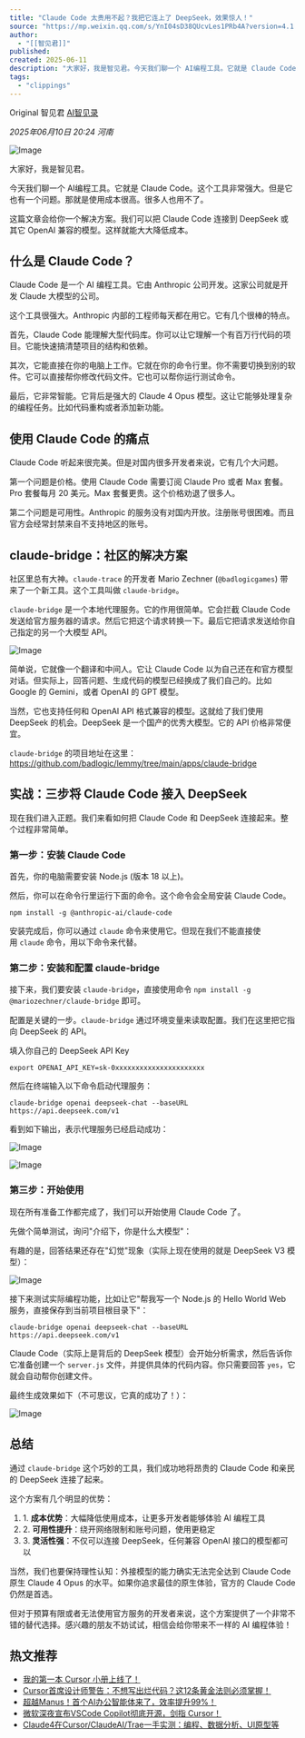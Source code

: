 ```yaml
---
title: "Claude Code 太贵用不起？我把它连上了 DeepSeek，效果惊人！"
source: "https://mp.weixin.qq.com/s/YnI04sD38QUcvLes1PRb4A?version=4.1.36.91041&platform=mac"
author:
  - "[[智见君]]"
published:
created: 2025-06-11
description: "大家好，我是智见君。今天我们聊一个 AI编程工具。它就是 Claude Code。这个工具非常强大。"
tags:
  - "clippings"
---
```

Original 智见君 [AI智见录](https://mp.weixin.qq.com/s/)

*2025年06月10日 20:24* *河南*

![Image](https://mmbiz.qpic.cn/sz_mmbiz_png/wnIMIiaEIIrhS1kIy1oEBz0DicBCzBJATpmUPKDmjP62hHOf5Bxribp0damQh5QZo8icLTibTBK1P6D1W3fCc6EWBMA/640?wx_fmt=png&from=appmsg&watermark=1&tp=webp&wxfrom=5&wx_lazy=1)

大家好，我是智见君。

今天我们聊一个 AI编程工具。它就是 Claude Code。这个工具非常强大。但是它也有一个问题。那就是使用成本很高。很多人也用不了。

这篇文章会给你一个解决方案。我们可以把 Claude Code 连接到 DeepSeek 或其它 OpenAI 兼容的模型。这样就能大大降低成本。

## 什么是 Claude Code？

Claude Code 是一个 AI 编程工具。它由 Anthropic 公司开发。这家公司就是开发 Claude 大模型的公司。

这个工具很强大。Anthropic 内部的工程师每天都在用它。它有几个很棒的特点。

首先，Claude Code 能理解大型代码库。你可以让它理解一个有百万行代码的项目。它能快速搞清楚项目的结构和依赖。

其次，它能直接在你的电脑上工作。它就在你的命令行里。你不需要切换到别的软件。它可以直接帮你修改代码文件。它也可以帮你运行测试命令。

最后，它非常智能。它背后是强大的 Claude 4 Opus 模型。这让它能够处理复杂的编程任务。比如代码重构或者添加新功能。

## 使用 Claude Code 的痛点

Claude Code 听起来很完美。但是对国内很多开发者来说，它有几个大问题。

第一个问题是价格。使用 Claude Code 需要订阅 Claude Pro 或者 Max 套餐。Pro 套餐每月 20 美元。Max 套餐更贵。这个价格劝退了很多人。

第二个问题是可用性。Anthropic 的服务没有对国内开放。注册账号很困难。而且官方会经常封禁来自不支持地区的账号。

## claude-bridge：社区的解决方案

社区里总有大神。`claude-trace` 的开发者 Mario Zechner (`@badlogicgames`) 带来了一个新工具。这个工具叫做 `claude-bridge`。

`claude-bridge` 是一个本地代理服务。它的作用很简单。它会拦截 Claude Code 发送给官方服务器的请求。然后它把这个请求转换一下。最后它把请求发送给你自己指定的另一个大模型 API。

![Image](https://mp.weixin.qq.com/s/www.w3.org/2000/svg'%20xmlns:xlink='http://www.w3.org/1999/xlink'%3E%3Ctitle%3E%3C/title%3E%3Cg%20stroke='none'%20stroke-width='1'%20fill='none'%20fill-rule='evenodd'%20fill-opacity='0'%3E%3Cg%20transform='translate(-249.000000,%20-126.000000)'%20fill='%23FFFFFF'%3E%3Crect%20x='249'%20y='126'%20width='1'%20height='1'%3E%3C/rect%3E%3C/g%3E%3C/g%3E%3C/svg%3E)

简单说，它就像一个翻译和中间人。它让 Claude Code 以为自己还在和官方模型对话。但实际上，回答问题、生成代码的模型已经换成了我们自己的。比如 Google 的 Gemini，或者 OpenAI 的 GPT 模型。

当然，它也支持任何和 OpenAI API 格式兼容的模型。这就给了我们使用 DeepSeek 的机会。DeepSeek 是一个国产的优秀大模型。它的 API 价格非常便宜。

`claude-bridge` 的项目地址在这里：https://github.com/badlogic/lemmy/tree/main/apps/claude-bridge

## 实战：三步将 Claude Code 接入 DeepSeek

现在我们进入正题。我们来看如何把 Claude Code 和 DeepSeek 连接起来。整个过程非常简单。

### 第一步：安装 Claude Code

首先，你的电脑需要安装 Node.js (版本 18 以上)。

然后，你可以在命令行里运行下面的命令。这个命令会全局安装 Claude Code。

```
npm install -g @anthropic-ai/claude-code
```

安装完成后，你可以通过 `claude` 命令来使用它。但现在我们不能直接使用 `claude` 命令，用以下命令来代替。

### 第二步：安装和配置 claude-bridge

接下来，我们要安装 `claude-bridge`，直接使用命令 `npm install -g @mariozechner/claude-bridge` 即可。

配置是关键的一步。`claude-bridge` 通过环境变量来读取配置。我们在这里把它指向 DeepSeek 的 API。

填入你自己的 DeepSeek API Key

```
export OPENAI_API_KEY=sk-0xxxxxxxxxxxxxxxxxxxxxx
```

然后在终端输入以下命令启动代理服务：

```
claude-bridge openai deepseek-chat --baseURL https://api.deepseek.com/v1
```

看到如下输出，表示代理服务已经启动成功：

![Image](https://mp.weixin.qq.com/s/www.w3.org/2000/svg'%20xmlns:xlink='http://www.w3.org/1999/xlink'%3E%3Ctitle%3E%3C/title%3E%3Cg%20stroke='none'%20stroke-width='1'%20fill='none'%20fill-rule='evenodd'%20fill-opacity='0'%3E%3Cg%20transform='translate(-249.000000,%20-126.000000)'%20fill='%23FFFFFF'%3E%3Crect%20x='249'%20y='126'%20width='1'%20height='1'%3E%3C/rect%3E%3C/g%3E%3C/g%3E%3C/svg%3E)

  

![Image](https://mp.weixin.qq.com/s/www.w3.org/2000/svg'%20xmlns:xlink='http://www.w3.org/1999/xlink'%3E%3Ctitle%3E%3C/title%3E%3Cg%20stroke='none'%20stroke-width='1'%20fill='none'%20fill-rule='evenodd'%20fill-opacity='0'%3E%3Cg%20transform='translate(-249.000000,%20-126.000000)'%20fill='%23FFFFFF'%3E%3Crect%20x='249'%20y='126'%20width='1'%20height='1'%3E%3C/rect%3E%3C/g%3E%3C/g%3E%3C/svg%3E)

### 第三步：开始使用

现在所有准备工作都完成了，我们可以开始使用 Claude Code 了。

先做个简单测试，询问"介绍下，你是什么大模型"：

有趣的是，回答结果还存在"幻觉"现象（实际上现在使用的就是 DeepSeek V3 模型）：

![Image](https://mp.weixin.qq.com/s/www.w3.org/2000/svg'%20xmlns:xlink='http://www.w3.org/1999/xlink'%3E%3Ctitle%3E%3C/title%3E%3Cg%20stroke='none'%20stroke-width='1'%20fill='none'%20fill-rule='evenodd'%20fill-opacity='0'%3E%3Cg%20transform='translate(-249.000000,%20-126.000000)'%20fill='%23FFFFFF'%3E%3Crect%20x='249'%20y='126'%20width='1'%20height='1'%3E%3C/rect%3E%3C/g%3E%3C/g%3E%3C/svg%3E)

接下来测试实际编程功能，比如让它"帮我写一个 Node.js 的 Hello World Web 服务，直接保存到当前项目根目录下"：

```
claude-bridge openai deepseek-chat --baseURL https://api.deepseek.com/v1
```

Claude Code（实际上是背后的 DeepSeek 模型）会开始分析需求，然后告诉你它准备创建一个 `server.js` 文件，并提供具体的代码内容。你只需要回答 `yes`，它就会自动帮你创建文件。

最终生成效果如下（不可思议，它真的成功了！）：

![Image](https://mp.weixin.qq.com/s/www.w3.org/2000/svg'%20xmlns:xlink='http://www.w3.org/1999/xlink'%3E%3Ctitle%3E%3C/title%3E%3Cg%20stroke='none'%20stroke-width='1'%20fill='none'%20fill-rule='evenodd'%20fill-opacity='0'%3E%3Cg%20transform='translate(-249.000000,%20-126.000000)'%20fill='%23FFFFFF'%3E%3Crect%20x='249'%20y='126'%20width='1'%20height='1'%3E%3C/rect%3E%3C/g%3E%3C/g%3E%3C/svg%3E)

## 总结

通过 `claude-bridge` 这个巧妙的工具，我们成功地将昂贵的 Claude Code 和亲民的 DeepSeek 连接了起来。

这个方案有几个明显的优势：

1. 1. **成本优势**：大幅降低使用成本，让更多开发者能够体验 AI 编程工具
2. 2. **可用性提升**：绕开网络限制和账号问题，使用更稳定
3. 3. **灵活性强**：不仅可以连接 DeepSeek，任何兼容 OpenAI 接口的模型都可以

当然，我们也要保持理性认知：外接模型的能力确实无法完全达到 Claude Code 原生 Claude 4 Opus 的水平。如果你追求最佳的原生体验，官方的 Claude Code 仍然是首选。

但对于预算有限或者无法使用官方服务的开发者来说，这个方案提供了一个非常不错的替代选择。感兴趣的朋友不妨试试，相信会给你带来不一样的 AI 编程体验！

## 热文推荐
- [我的第一本 Cursor 小册上线了！](https://mp.weixin.qq.com/s?__biz=MzU3NTg5MjU1Mw==&mid=2247491253&idx=1&sn=a6d032696f327b0ca90fc274d0350f7c&scene=21#wechat_redirect)
- [Cursor首席设计师警告：不想写出烂代码？这12条黄金法则必须掌握！](https://mp.weixin.qq.com/s?__biz=MzU3NTg5MjU1Mw==&mid=2247491296&idx=1&sn=3a42a6666422d0d459cd8f77349cb698&scene=21#wechat_redirect)
- [超越Manus！首个AI办公智能体来了，效率提升99%！](https://mp.weixin.qq.com/s?__biz=MzU3NTg5MjU1Mw==&mid=2247491713&idx=1&sn=8c6eec59574061f3f8687c505c61f606&scene=21#wechat_redirect)
- [微软深夜宣布VSCode Copilot彻底开源，剑指 Cursor！](https://mp.weixin.qq.com/s?__biz=MzU3NTg5MjU1Mw==&mid=2247491690&idx=1&sn=b861d442f476be8b1eeb54761a226247&scene=21#wechat_redirect)
- [Claude4在Cursor/ClaudeAI/Trae一手实测：编程、数据分析、UI原型等](https://mp.weixin.qq.com/s?__biz=MzU3NTg5MjU1Mw==&mid=2247491939&idx=1&sn=d1d19badc81851d8d8a15f0041b2596d&scene=21#wechat_redirect)